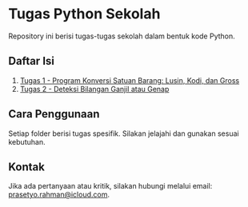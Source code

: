 # Tugas Python Sekolah

Repository ini berisi tugas-tugas sekolah dalam bentuk kode Python.

## Daftar Isi

1. [Tugas 1 - Program Konversi Satuan Barang: Lusin, Kodi, dan Gross ](tugas_1/)
2. [Tugas 2 - Deteksi Bilangan Ganjil atau Genap](tugas_2/)

## Cara Penggunaan

Setiap folder berisi tugas spesifik. Silakan jelajahi dan gunakan sesuai kebutuhan.

## Kontak

Jika ada pertanyaan atau kritik, silakan hubungi melalui email: [prasetyo.rahman@icloud.com](mailto:prasetyo.rahman@icloud.com).
